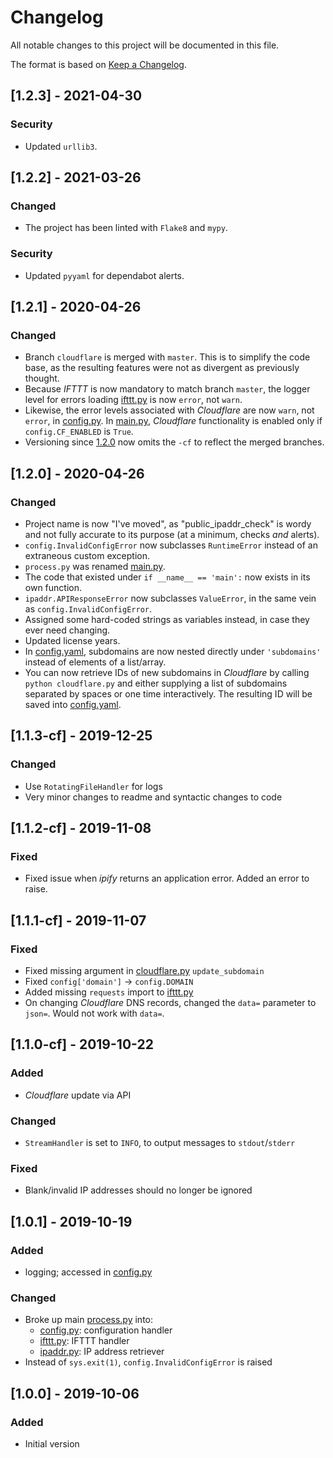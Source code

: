# Changelog
All notable changes to this project will be documented in this file.

The format is based on [Keep a Changelog](https://keepachangelog.com/en/1.0.0/).

## [1.2.3] - 2021-04-30
### Security
- Updated `urllib3`.

## [1.2.2] - 2021-03-26
### Changed
- The project has been linted with `Flake8` and `mypy`.

### Security
- Updated `pyyaml` for dependabot alerts.

## [1.2.1] - 2020-04-26
### Changed
- Branch `cloudflare` is merged with `master`. This is to simplify the code base, as the resulting features were not as divergent as previously thought.
- Because *IFTTT* is now mandatory to match branch `master`, the logger level for errors loading [ifttt.py] is now `error`, not `warn`.
- Likewise, the error levels associated with *Cloudflare* are now `warn`, not `error`, in [config.py]. In [main.py], *Cloudflare* functionality is enabled only if `config.CF_ENABLED` is `True`.
- Versioning since [1.2.0](#120---2020-04-26) now omits the `-cf` to reflect the merged branches.

## [1.2.0] - 2020-04-26
### Changed
- Project name is now "I've moved", as "public_ipaddr_check" is wordy and not fully accurate to its purpose (at a minimum, checks *and* alerts).
- `config.InvalidConfigError` now subclasses `RuntimeError` instead of an extraneous custom exception.
- `process.py` was renamed [main.py].
- The code that existed under `if __name__ == 'main':` now exists in its own function.
- `ipaddr.APIResponseError` now subclasses `ValueError`, in the same vein as `config.InvalidConfigError`.
- Assigned some hard-coded strings as variables instead, in case they ever need changing.
- Updated license years.
- In [config.yaml], subdomains are now nested directly under `'subdomains'` instead of elements of a list/array.
- You can now retrieve IDs of new subdomains in *Cloudflare* by calling `python cloudflare.py` and either supplying a list of subdomains separated by spaces or one time interactively. The resulting ID will be saved into [config.yaml].

## [1.1.3-cf] - 2019-12-25
### Changed
- Use `RotatingFileHandler` for logs
- Very minor changes to readme and syntactic changes to code

## [1.1.2-cf] - 2019-11-08
### Fixed
- Fixed issue when *ipify* returns an application error. Added an error to raise.

## [1.1.1-cf] - 2019-11-07
### Fixed
- Fixed missing argument in [cloudflare.py] `update_subdomain`
- Fixed `config['domain']` -> `config.DOMAIN`
- Added missing `requests` import to [ifttt.py]
- On changing *Cloudflare* DNS records, changed the `data=` parameter to `json=`. Would not work with `data=`.

## [1.1.0-cf] - 2019-10-22
### Added
- *Cloudflare* update via API

### Changed
- `StreamHandler` is set to `INFO`, to output messages to `stdout`/`stderr`

### Fixed
- Blank/invalid IP addresses should no longer be ignored

## [1.0.1] - 2019-10-19
### Added
- logging; accessed in [config.py]

### Changed
- Broke up main [process.py] into:
    - [config.py]: configuration handler
    - [ifttt.py]: IFTTT handler
    - [ipaddr.py]: IP address retriever
- Instead of `sys.exit(1)`, `config.InvalidConfigError` is raised

## [1.0.0] - 2019-10-06
### Added
- Initial version

[config.yaml]: config.yaml.example
[cloudflare.py]: cloudflare.py
[config.py]: config.py
[ifttt.py]: ifttt.py
[ipaddr.py]: ipaddr.py
[main.py]: main.py
[process.py]: main.py
